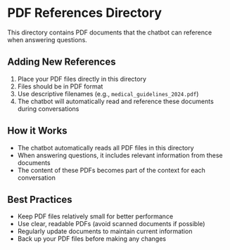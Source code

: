 # PDF References Directory

This directory contains PDF documents that the chatbot can reference when answering questions.

## Adding New References

1. Place your PDF files directly in this directory
2. Files should be in PDF format
3. Use descriptive filenames (e.g., `medical_guidelines_2024.pdf`)
4. The chatbot will automatically read and reference these documents during conversations

## How it Works

- The chatbot automatically reads all PDF files in this directory
- When answering questions, it includes relevant information from these documents
- The content of these PDFs becomes part of the context for each conversation

## Best Practices

- Keep PDF files relatively small for better performance
- Use clear, readable PDFs (avoid scanned documents if possible)
- Regularly update documents to maintain current information
- Back up your PDF files before making any changes
